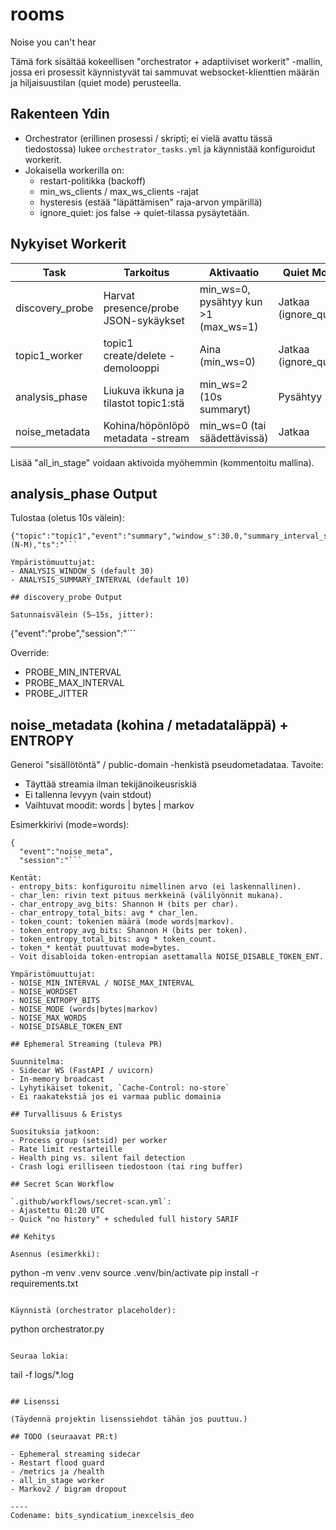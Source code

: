# rooms
Noise you can't hear

Tämä fork sisältää kokeellisen "orchestrator + adaptiiviset workerit" -mallin, jossa eri prosessit käynnistyvät tai sammuvat websocket-klienttien määrän ja hiljaisuustilan (quiet mode) perusteella.

## Rakenteen Ydin

- Orchestrator (erillinen prosessi / skripti; ei vielä avattu tässä tiedostossa) lukee `orchestrator_tasks.yml` ja käynnistää konfiguroidut workerit.
- Jokaisella workerilla on:
  - restart-politikka (backoff)
  - min_ws_clients / max_ws_clients -rajat
  - hysteresis (estää "läpättämisen" raja-arvon ympärillä)
  - ignore_quiet: jos false -> quiet-tilassa pysäytetään.

## Nykyiset Workerit

| Task             | Tarkoitus                                    | Aktivaatio                               | Quiet Mode |
|------------------|-----------------------------------------------|-------------------------------------------|------------|
| discovery_probe  | Harvat presence/probe JSON-sykäykset          | min_ws=0, pysähtyy kun >1 (max_ws=1)      | Jatkaa (ignore_quiet) |
| topic1_worker    | topic1 create/delete -demolooppi              | Aina (min_ws=0)                           | Jatkaa (ignore_quiet) |
| analysis_phase   | Liukuva ikkuna ja tilastot topic1:stä         | min_ws=2 (10s summaryt)                   | Pysähtyy   |
| noise_metadata   | Kohina/höpönlöpö metadata -stream             | min_ws=0 (tai säädettävissä)              | Jatkaa     |

Lisää "all_in_stage" voidaan aktivoida myöhemmin (kommentoitu mallina).

## analysis_phase Output

Tulostaa (oletus 10s välein):
```
{"topic":"topic1","event":"summary","window_s":30.0,"summary_interval_s":10.0,"creates":N,"deletes":M,"live":(N-M),"ts":"```

Ympäristömuuttujat:
- ANALYSIS_WINDOW_S (default 30)
- ANALYSIS_SUMMARY_INTERVAL (default 10)

## discovery_probe Output

Satunnaisvälein (5–15s, jitter):
```
{"event":"probe","session":"```

Override:
- PROBE_MIN_INTERVAL
- PROBE_MAX_INTERVAL
- PROBE_JITTER

## noise_metadata (kohina / metadataläppä) + ENTROPY

Generoi "sisällötöntä" / public-domain -henkistä pseudometadataa. Tavoite:
- Täyttää streamia ilman tekijänoikeusriskiä
- Ei tallenna levyyn (vain stdout)
- Vaihtuvat moodit: words | bytes | markov

Esimerkkirivi (mode=words):
```
{
  "event":"noise_meta",
  "session":"```

Kentät:
- entropy_bits: konfiguroitu nimellinen arvo (ei laskennallinen).
- char_len: rivin text pituus merkkeinä (välilyönnit mukana).
- char_entropy_avg_bits: Shannon H (bits per char).
- char_entropy_total_bits: avg * char_len.
- token_count: tokenien määrä (mode words|markov).
- token_entropy_avg_bits: Shannon H (bits per token).
- token_entropy_total_bits: avg * token_count.
- token_* kentät puuttuvat mode=bytes.
- Voit disabloida token-entropian asettamalla NOISE_DISABLE_TOKEN_ENT.

Ympäristömuuttujat:
- NOISE_MIN_INTERVAL / NOISE_MAX_INTERVAL
- NOISE_WORDSET
- NOISE_ENTROPY_BITS
- NOISE_MODE (words|bytes|markov)
- NOISE_MAX_WORDS
- NOISE_DISABLE_TOKEN_ENT

## Ephemeral Streaming (tuleva PR)

Suunnitelma:
- Sidecar WS (FastAPI / uvicorn)
- In-memory broadcast
- Lyhytikäiset tokenit, `Cache-Control: no-store`
- Ei raakatekstiä jos ei varmaa public domainia

## Turvallisuus & Eristys

Suosituksia jatkoon:
- Process group (setsid) per worker
- Rate limit restarteille
- Health ping vs. silent fail detection
- Crash logi erilliseen tiedostoon (tai ring buffer)

## Secret Scan Workflow

`.github/workflows/secret-scan.yml`:
- Ajastettu 01:20 UTC
- Quick "no history" + scheduled full history SARIF

## Kehitys

Asennus (esimerkki):
```
python -m venv .venv
source .venv/bin/activate
pip install -r requirements.txt
```

Käynnistä (orchestrator placeholder):
```
python orchestrator.py
```

Seuraa lokia:
```
tail -f logs/*.log
```

## Lisenssi

(Täydennä projektin lisenssiehdot tähän jos puuttuu.)

## TODO (seuraavat PR:t)

- Ephemeral streaming sidecar
- Restart flood guard
- /metrics ja /health
- all_in_stage worker
- Markov2 / bigram dropout

----
Codename: bits_syndicatium_inexcelsis_deo
